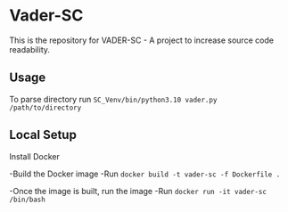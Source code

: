 # Vader-SC

This is the repository for VADER-SC - A project to increase source code readability.

## Usage

To parse directory run `SC_Venv/bin/python3.10 vader.py /path/to/directory`

## Local Setup

Install Docker

-Build the Docker image
-Run `docker build -t vader-sc -f Dockerfile .`

-Once the image is built, run the image
-Run `docker run -it vader-sc /bin/bash`
